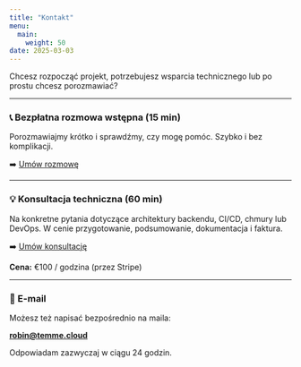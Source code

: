 ```yaml
---
title: "Kontakt"
menu:
  main:
    weight: 50
date: 2025-03-03
---
```


Chcesz rozpocząć projekt, potrzebujesz wsparcia technicznego lub po prostu chcesz porozmawiać?

---

### 📞 Bezpłatna rozmowa wstępna (15 min)
Porozmawiajmy krótko i sprawdźmy, czy mogę pomóc. Szybko i bez komplikacji.

➡️ [Umów rozmowę](https://cal.com/robintemme/15min)

---

### 💡 Konsultacja techniczna (60 min)
Na konkretne pytania dotyczące architektury backendu, CI/CD, chmury lub DevOps.
W cenie przygotowanie, podsumowanie, dokumentacja i faktura.

➡️ [Umów konsultację](https://cal.com/robintemme/tech-consulting)

**Cena:** €100 / godzina (przez Stripe)

---

### 📧 E-mail
Możesz też napisać bezpośrednio na maila:

**robin@temme.cloud**

Odpowiadam zazwyczaj w ciągu 24 godzin.
